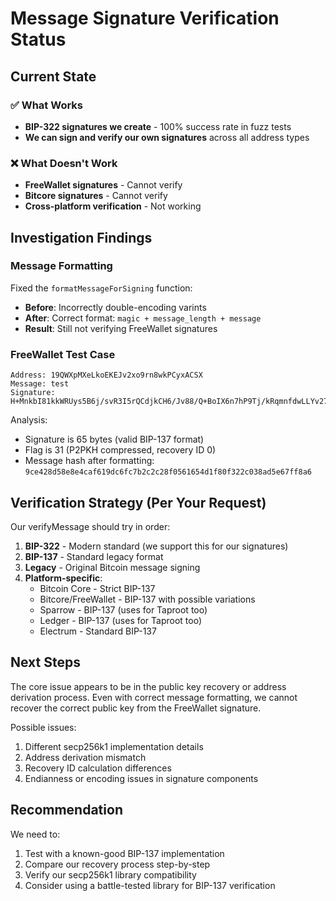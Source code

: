 # Message Signature Verification Status

## Current State

### ✅ What Works
- **BIP-322 signatures we create** - 100% success rate in fuzz tests
- **We can sign and verify our own signatures** across all address types

### ❌ What Doesn't Work
- **FreeWallet signatures** - Cannot verify
- **Bitcore signatures** - Cannot verify
- **Cross-platform verification** - Not working

## Investigation Findings

### Message Formatting
Fixed the `formatMessageForSigning` function:
- **Before**: Incorrectly double-encoding varints
- **After**: Correct format: `magic + message_length + message`
- **Result**: Still not verifying FreeWallet signatures

### FreeWallet Test Case
```
Address: 19QWXpMXeLkoEKEJv2xo9rn8wkPCyxACSX
Message: test
Signature: H+MnkbI81kkWRUys5B6j/svR3I5rQCdjkCH6/Jv88/Q+BoIX6n7hP9Tj/kRqmnfdwLLYv27/pM1hlsWISMVwuBs=
```

Analysis:
- Signature is 65 bytes (valid BIP-137 format)
- Flag is 31 (P2PKH compressed, recovery ID 0)
- Message hash after formatting: `9ce428d58e8e4caf619dc6fc7b2c2c28f0561654d1f80f322c038ad5e67ff8a6`

## Verification Strategy (Per Your Request)

Our verifyMessage should try in order:
1. **BIP-322** - Modern standard (we support this for our signatures)
2. **BIP-137** - Standard legacy format
3. **Legacy** - Original Bitcoin message signing
4. **Platform-specific**:
   - Bitcoin Core - Strict BIP-137
   - Bitcore/FreeWallet - BIP-137 with possible variations
   - Sparrow - BIP-137 (uses for Taproot too)
   - Ledger - BIP-137 (uses for Taproot too)
   - Electrum - Standard BIP-137

## Next Steps

The core issue appears to be in the public key recovery or address derivation process. Even with correct message formatting, we cannot recover the correct public key from the FreeWallet signature.

Possible issues:
1. Different secp256k1 implementation details
2. Address derivation mismatch
3. Recovery ID calculation differences
4. Endianness or encoding issues in signature components

## Recommendation

We need to:
1. Test with a known-good BIP-137 implementation
2. Compare our recovery process step-by-step
3. Verify our secp256k1 library compatibility
4. Consider using a battle-tested library for BIP-137 verification